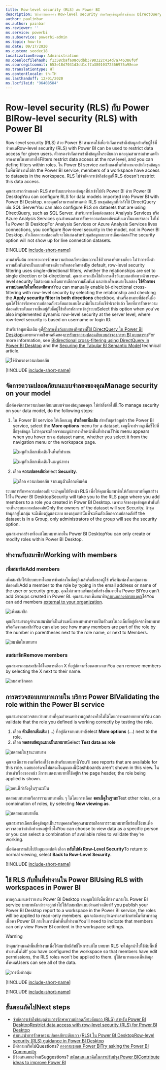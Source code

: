 ```yaml
---
title: Row-level security (RLS) กับ Power BI
description: วิธีการกำหนดค่า Row-level security สำหรับชุดข้อมูลที่นำเข้าและ DirectQuery ภายใน Power BI service
author: paulinbar
ms.author: painbar
ms.reviewer: ''
ms.service: powerbi
ms.subservice: powerbi-admin
ms.topic: how-to
ms.date: 09/17/2020
ms.custom: seodec18
LocalizationGroup: Administration
ms.openlocfilehash: f1358cbafa08c0dbb3790322c414d7a746386f0f
ms.sourcegitcommit: 653e18d7041d3dd1cf7a38010372366975a98eae
ms.translationtype: HT
ms.contentlocale: th-TH
ms.lasthandoff: 12/01/2020
ms.locfileid: "96408584"
---
```

# <a name="row-level-security-rls-with-power-bi"></a><span data-ttu-id="42376-103">Row-level security (RLS) กับ Power BI</span><span class="sxs-lookup"><span data-stu-id="42376-103">Row-level security (RLS) with Power BI</span></span>

<span data-ttu-id="42376-104">Row-level security (RLS) ด้วย Power BI สามารถใช้เพื่อจำกัดการเข้าถึงข้อมูลสำหรับผู้ใช้ที่กำหนด</span><span class="sxs-lookup"><span data-stu-id="42376-104">Row-level security (RLS) with Power BI can be used to restrict data access for given users.</span></span> <span data-ttu-id="42376-105">ตัวกรองจำกัดการเข้าถึงข้อมูลในระดับแถว และคุณสามารถกำหนดตัวกรองภายในบทบาทได้</span><span class="sxs-lookup"><span data-stu-id="42376-105">Filters restrict data access at the row level, and you can define filters within roles.</span></span> <span data-ttu-id="42376-106">ใน Power BI service สมาชิกของพื้นที่ทำงานจะเข้าถึงชุดข้อมูลในพื้นที่ทำงานได้</span><span class="sxs-lookup"><span data-stu-id="42376-106">In the Power BI service, members of a workspace have access to datasets in the workspace.</span></span> <span data-ttu-id="42376-107">RLS ไม่จำกัดการเข้าถึงข้อมูลนี้</span><span class="sxs-lookup"><span data-stu-id="42376-107">RLS doesn't restrict this data access.</span></span>

<span data-ttu-id="42376-108">คุณสามารถกำหนดค่า RLS สำหรับแบบจำลองข้อมูลที่นำเข้าไปยัง Power BI ด้วย Power BI Desktop</span><span class="sxs-lookup"><span data-stu-id="42376-108">You can configure RLS for data models imported into Power BI with Power BI Desktop.</span></span> <span data-ttu-id="42376-109">และคุณยังสามารถกำหนดค่า RLS บนชุดข้อมูลที่กำลังใช้ DirectQuery เช่น SQL Server</span><span class="sxs-lookup"><span data-stu-id="42376-109">You can also configure RLS on datasets that are using DirectQuery, such as SQL Server.</span></span> <span data-ttu-id="42376-110">สำหรับการเชื่อมต่อสดของ Analysis Services หรือ Azure Analysis Services คุณกำหนดค่าการรักษาความปลอดภัยระดับแถวในแบบจำลอง ไม่ใช่ใน Power BI Desktop</span><span class="sxs-lookup"><span data-stu-id="42376-110">For Analysis Services or Azure Analysis Services lives connections, you configure Row-level security in the model, not in Power BI Desktop.</span></span> <span data-ttu-id="42376-111">ตัวเลือกความปลอดภัยจะไม่แสดงสำหรับชุดข้อมูลแบบการเชื่อมต่อสด</span><span class="sxs-lookup"><span data-stu-id="42376-111">The security option will not show up for live connection datasets.</span></span>

[!INCLUDE [include-short-name](../includes/rls-desktop-define-roles.md)]

<span data-ttu-id="42376-112">ตามค่าเริ่มต้น การกรองการรักษาความปลอดภัยระดับแถวจะใช้ตัวกรองทิศทางเดียว ไม่ว่าการตั้งค่าความสัมพันธ์จะเป็นแบบทิศทางเดียวหรือสองทิศทาง</span><span class="sxs-lookup"><span data-stu-id="42376-112">By default, row-level security filtering uses single-directional filters, whether the relationships are set to single direction or bi-directional.</span></span> <span data-ttu-id="42376-113">คุณสามารถเปิดใช้ตัวกรองไขว้แบบสองทิศทางด้วย row-level security ได้ด้วยตนเองโดยการเลือกความสัมพันธ์ และทำเครื่องหมายในกล่อง **ใช้ตัวกรองความปลอดภัยในทั้งสองทิศทาง**</span><span class="sxs-lookup"><span data-stu-id="42376-113">You can manually enable bi-directional cross-filtering with row-level security by selecting the relationship and checking the **Apply security filter in both directions** checkbox.</span></span> <span data-ttu-id="42376-114">ทำเครื่องหมายที่ช่องนี้เมื่อคุณได้ใช้การรักษาความปลอดภัยระดับแถวแบบไดนามิกในระดับเซิร์ฟเวอร์แล้ว โดยที่การรักษาความปลอดภัยระดับแถวจะขึ้นอยู่กับชื่อผู้ใช้หรือรหัสการเข้าสู่ระบบ</span><span class="sxs-lookup"><span data-stu-id="42376-114">Select this option when you've also implemented dynamic row-level security at the server level, where row-level security is based on username or login ID.</span></span>

<span data-ttu-id="42376-115">สำหรับข้อมูลเพิ่มเติม ดูที่[ตัวกรองไขว้แบบสองทิศทางที่ใช้ DirectQuery ใน Power BI Desktop](../transform-model/desktop-bidirectional-filtering.md)และบทความเชิงเทคนิคของ[การรักษาความปลอดภัยแบบลำจองภาษา BI แบบตาราง](https://download.microsoft.com/download/D/2/0/D20E1C5F-72EA-4505-9F26-FEF9550EFD44/Securing%20the%20Tabular%20BI%20Semantic%20Model.docx)</span><span class="sxs-lookup"><span data-stu-id="42376-115">For more information, see [Bidirectional cross-filtering using DirectQuery in Power BI Desktop](../transform-model/desktop-bidirectional-filtering.md) and the [Securing the Tabular BI Semantic Model](https://download.microsoft.com/download/D/2/0/D20E1C5F-72EA-4505-9F26-FEF9550EFD44/Securing%20the%20Tabular%20BI%20Semantic%20Model.docx) technical article.</span></span>

![ใช้ตัวกรองความปลอดภัย](media/service-admin-rls/rls-apply-security-filter.png)


[!INCLUDE [include-short-name](../includes/rls-desktop-view-as-roles.md)]

## <a name="manage-security-on-your-model"></a><span data-ttu-id="42376-117">จัดการความปลอดภัยบนแบบจำลองของคุณ</span><span class="sxs-lookup"><span data-stu-id="42376-117">Manage security on your model</span></span>

<span data-ttu-id="42376-118">เมื่อต้องจัดการความปลอดภัยบนแบบจำลองข้อมูลของคุณ ให้ทำสิ่งต่อไปนี้:</span><span class="sxs-lookup"><span data-stu-id="42376-118">To manage security on your data model, do the following steps:</span></span>

1. <span data-ttu-id="42376-119">ใน Power BI service ให้เลือกเมนู **ตัวเลือกเพิ่มเติม** สำหรับชุดข้อมูล</span><span class="sxs-lookup"><span data-stu-id="42376-119">In the Power BI service, select the **More options** menu for a dataset.</span></span> <span data-ttu-id="42376-120">เมนูนี้จะปรากฏเมื่อชี้ไปที่ชื่อชุดข้อมูล ไม่ว่าคุณจะเลือกจากเมนูนำทางหรือหน้าพื้นที่ทำงาน</span><span class="sxs-lookup"><span data-stu-id="42376-120">This menu appears when you hover on a dataset name, whether you select it from the navigation menu or the workspace page.</span></span>

    ![เมนูตัวเลือกเพิ่มเติมในพื้นที่ทำงาน](media/service-admin-rls/dataset-leftnav-more-options.png)

    ![เมนูตัวเลือกเพิ่มเติมในเมนูนำทาง](media/service-admin-rls/dataset-canvas-more-options.png)

1. <span data-ttu-id="42376-123">เลือก **ความปลอดภัย**</span><span class="sxs-lookup"><span data-stu-id="42376-123">Select **Security**.</span></span>

   ![เลือก ความปลอดภัย จากเมนูตัวเลือกเพิ่มเติม](media/service-admin-rls/dataset-more-options-menu.png)

<span data-ttu-id="42376-125">ระบบการรักษาความปลอดภัยจะนำคุณไปยังหน้า RLS เพื่อให้คุณเพิ่มสมาชิกให้กับบทบาทที่คุณสร้างไว้ใน Power BI Desktop</span><span class="sxs-lookup"><span data-stu-id="42376-125">Security will take you to the RLS page where you add members to a role you created in Power BI Desktop.</span></span> <span data-ttu-id="42376-126">เฉพาะเจ้าของชุดข้อมูลเท่านั้นที่จะเห็นระบบความปลอดภัย</span><span class="sxs-lookup"><span data-stu-id="42376-126">Only the owners of the dataset will see Security.</span></span> <span data-ttu-id="42376-127">ถ้าชุดข้อมูลอยู่ในกลุ่ม จะมีเพียงผู้ดูแลระบบ ของกลุ่มเท่านั้นที่จะเห็นตัวเลือกความปลอดภัย</span><span class="sxs-lookup"><span data-stu-id="42376-127">If the dataset is in a Group, only administrators of the group will see the security option.</span></span>

<span data-ttu-id="42376-128">คุณสามารถสร้างหรือแก้ไขบทบาทภายใน Power BI Desktop</span><span class="sxs-lookup"><span data-stu-id="42376-128">You can only create or modify roles within Power BI Desktop.</span></span>

## <a name="working-with-members"></a><span data-ttu-id="42376-129">ทำงานกับสมาชิก</span><span class="sxs-lookup"><span data-stu-id="42376-129">Working with members</span></span>

### <a name="add-members"></a><span data-ttu-id="42376-130">เพิ่มสมาชิก</span><span class="sxs-lookup"><span data-stu-id="42376-130">Add members</span></span>

<span data-ttu-id="42376-131">เพิ่มสมาชิกให้กับบทบาทโดยการพิมพ์ลงในที่อยู่อีเมล์หรือชื่อของผู้ใช้ หรือพิมพ์ลงในกลุ่มความปลอดภัย</span><span class="sxs-lookup"><span data-stu-id="42376-131">Add a member to the role by typing in the email address or name of the user or security group.</span></span> <span data-ttu-id="42376-132">คุณไม่สามารถเพิ่มกลุ่มที่สร้างขึ้นภายใน Power BI</span><span class="sxs-lookup"><span data-stu-id="42376-132">You can't add Groups created in Power BI.</span></span> <span data-ttu-id="42376-133">คุณสามารถเพิ่มสมาชิก[ภายนอกองค์กรของคุณ](../guidance/whitepaper-azure-b2b-power-bi.md#data-security-for-external-partners)ได้</span><span class="sxs-lookup"><span data-stu-id="42376-133">You can add members [external to your organization](../guidance/whitepaper-azure-b2b-power-bi.md#data-security-for-external-partners).</span></span>

![เพิ่มสมาชิก](media/service-admin-rls/rls-add-member.png)

<span data-ttu-id="42376-135">คุณยังสามารถดูจำนวนสมาชิกที่เป็นส่วนหนึ่งของบทบาทจากเป็นตัวเลขในวงเล็บที่อยู่ถัดจากชื่อบทบาท หรือถัดจากสมาชิก</span><span class="sxs-lookup"><span data-stu-id="42376-135">You can also see how many members are part of the role by the number in parentheses next to the role name, or next to Members.</span></span>

![สมาชิกในบทบาท](media/service-admin-rls/rls-member-count.png)

### <a name="remove-members"></a><span data-ttu-id="42376-137">ลบสมาชิก</span><span class="sxs-lookup"><span data-stu-id="42376-137">Remove members</span></span>

<span data-ttu-id="42376-138">คุณสามารถลบสมาชิกได้โดยการเลือก X ที่อยู่ถัดจากชื่อของพวกเขา</span><span class="sxs-lookup"><span data-stu-id="42376-138">You can remove members by selecting the X next to their name.</span></span> 

![ลบสมาชิกออก](media/service-admin-rls/rls-remove-member.png)

## <a name="validating-the-role-within-the-power-bi-service"></a><span data-ttu-id="42376-140">การตรวจสอบบทบาทภายใน บริการ Power BI</span><span class="sxs-lookup"><span data-stu-id="42376-140">Validating the role within the Power BI service</span></span>

<span data-ttu-id="42376-141">คุณสามารถตรวจสอบว่าบทบาทที่คุณกำหนดทำงานถูกต้องหรือไม่ได้โดยการทดสอบบทบาท</span><span class="sxs-lookup"><span data-stu-id="42376-141">You can validate that the role you defined is working correctly by testing the role.</span></span>

1. <span data-ttu-id="42376-142">เลือก **ตัวเลือกเพิ่มเติม** (...) ที่อยู่ถัดจากบทบาท</span><span class="sxs-lookup"><span data-stu-id="42376-142">Select **More options** (...) next to the role.</span></span>
2. <span data-ttu-id="42376-143">เลือก **ทดสอบข้อมูลแบบเป็นบทบาท**</span><span class="sxs-lookup"><span data-stu-id="42376-143">Select **Test data as role**</span></span>

![ทดสอบในฐานะบทบาท](media/service-admin-rls/rls-test-role.png)

<span data-ttu-id="42376-145">คุณจะเห็นรายงานที่พร้อมใช้งานสำหรับบทบาทนี้</span><span class="sxs-lookup"><span data-stu-id="42376-145">You'll see reports that are available for this role.</span></span> <span data-ttu-id="42376-146">แดชบออร์ดจะไม่แสดงในมุมมองนี้</span><span class="sxs-lookup"><span data-stu-id="42376-146">Dashboards aren't shown in this view.</span></span> <span data-ttu-id="42376-147">ในส่วนหัวเรื่องของหน้า มีการแสดงบทบาทที่ใช้อยู่</span><span class="sxs-lookup"><span data-stu-id="42376-147">In the page header, the role being applied is shown.</span></span>

![ตอนนี้กำลังดูในฐานะเป็น <role>](media/service-admin-rls/rls-test-role2.png)

<span data-ttu-id="42376-149">ทดสอบบทบาทหรือการรวมบทบาทอื่น ๆ ได้โดยการเลือก **ตอนนี้ดูในฐานะ**</span><span class="sxs-lookup"><span data-stu-id="42376-149">Test other roles, or a combination of roles, by selecting **Now viewing as**.</span></span>

![ทดสอบบทบาทอื่น](media/service-admin-rls/rls-test-role3.png)

<span data-ttu-id="42376-151">คุณสามารถเลือกเพื่อดูข้อมูลเป็นรายบุคคลหรือคุณสามารถเลือกการรวมบทบาทที่พร้อมใช้งานเพื่อตรวจสอบว่ากำลังทำงานอยู่หรือไม่</span><span class="sxs-lookup"><span data-stu-id="42376-151">You can choose to view data as a specific person or you can select a combination of available roles to validate they're working.</span></span>

<span data-ttu-id="42376-152">เมื่อต้องการกลับไปยังมุมมองปกติ เลือก **กลับไปยัง Row-Level Security**</span><span class="sxs-lookup"><span data-stu-id="42376-152">To return to normal viewing, select **Back to Row-Level Security**.</span></span>

[!INCLUDE [include-short-name](../includes/rls-usernames.md)]

## <a name="using-rls-with-workspaces-in-power-bi"></a><span data-ttu-id="42376-153">ใช้ RLS กับพื้นที่ทำงานใน Power BI</span><span class="sxs-lookup"><span data-stu-id="42376-153">Using RLS with workspaces in Power BI</span></span>

<span data-ttu-id="42376-154">หากคุณเผยแพร่รายงาน Power BI Desktop ของคุณไปยังพื้นที่ทำงานภายใน Power BI service บทบาทดังกล่าวจะถูกนำไปใช้กับสมาชิกแบบอ่านอย่างเดียว</span><span class="sxs-lookup"><span data-stu-id="42376-154">If you publish your Power BI Desktop report to a workspace in the Power BI service, the roles will be applied to read-only members.</span></span> <span data-ttu-id="42376-155">คุณจะต้องระบุว่าเฉพาะสมาชิกเท่านั้นที่สามารถดูเนื้อหา Power BI ภายในการตั้งค่าพื้นที่ทำงาน</span><span class="sxs-lookup"><span data-stu-id="42376-155">You'll need to indicate that members can only view Power BI content in the workspace settings.</span></span>

> [!WARNING]
> <span data-ttu-id="42376-156">ถ้าคุณกำหนดค่าพื้นที่ทำงานเพื่อให้สมาชิกมีสิทธิ์ในการแก้ไข บทบาท RLS จะไม่ถูกนำไปใช้กับพื้นที่ทำงานนั้นได้</span><span class="sxs-lookup"><span data-stu-id="42376-156">If you have configured the workspace so that members have edit permissions, the RLS roles won't be applied to them.</span></span> <span data-ttu-id="42376-157">ผู้ใช้สามารถมองเห็นข้อมูลทั้งหมด</span><span class="sxs-lookup"><span data-stu-id="42376-157">Users can see all of the data.</span></span>

![การตั้งค่ากลุ่ม](media/service-admin-rls/rls-group-settings.png)

[!INCLUDE [include-short-name](../includes/rls-limitations.md)]

[!INCLUDE [include-short-name](../includes/rls-faq.md)]

## <a name="next-steps"></a><span data-ttu-id="42376-159">ขั้นตอนถัดไป</span><span class="sxs-lookup"><span data-stu-id="42376-159">Next steps</span></span>

- [<span data-ttu-id="42376-160">จำกัดการเข้าถึงข้อมูลด้วยการรักษาความปลอดภัยระดับแถว (RLS) สำหรับ Power BI Desktop</span><span class="sxs-lookup"><span data-stu-id="42376-160">Restrict data access with row-level security (RLS) for Power BI Desktop</span></span>](../create-reports/desktop-rls.md)
- [<span data-ttu-id="42376-161">คำแนะนำการรักษาความปลอดภัยระดับแถว (RLS) ใน Power BI Desktop</span><span class="sxs-lookup"><span data-stu-id="42376-161">Row-level security (RLS) guidance in Power BI Desktop</span></span>](../guidance/rls-guidance.md)
- <span data-ttu-id="42376-162">มีคำถามหรือไม่</span><span class="sxs-lookup"><span data-stu-id="42376-162">Questions?</span></span> [<span data-ttu-id="42376-163">ลองถามชุมชน Power BI</span><span class="sxs-lookup"><span data-stu-id="42376-163">Try asking the Power BI Community</span></span>](https://community.powerbi.com/)
- <span data-ttu-id="42376-164">มีข้อเสนอแนะไหม</span><span class="sxs-lookup"><span data-stu-id="42376-164">Suggestions?</span></span> [<span data-ttu-id="42376-165">สนับสนุนแนวคิดในการปรับปรุง Power BI</span><span class="sxs-lookup"><span data-stu-id="42376-165">Contribute ideas to improve Power BI</span></span>](https://ideas.powerbi.com/)
